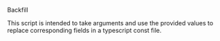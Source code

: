 Backfill

This script is intended to take arguments and use the provided values to replace corresponding fields in a typescript const file.
